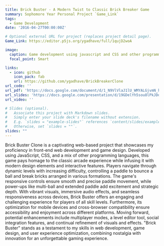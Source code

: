 ```yaml
---
title: Brick Buster - A Modern Twist to Classic Brick Breaker Game
summary: Sophomore Year Personal Project `Game_Link`
tags:
  - Game Development
date: '2016-04-27T00:00:00Z'

# Optional external URL for project (replaces project detail page).
Game_Link: https://editor.p5js.org/ygadhave/full/1qujD2woA

image:
  caption: Game development using javascript and CSS and other programming
  focal_point: Smart

links:
  - icon: github
    icon_pack: fab
    url: https://github.com/ygadhave/BrickBreakerClone
url_code: ''
url_pdf: 'https://docs.google.com/document/d/1_N9VlVlaJ1lU_WMYALGjvmN_hZl10Vuu9FtMiq_Pzv0/edit?usp=sharing'
url_slides: 'https://docs.google.com/presentation/d/19GDelYh5sou8lPkJDdZQUT0lu3vphVNO9lTduQvPdNA/edit?usp=sharing'
url_video: ''

# Slides (optional).
#   Associate this project with Markdown slides.
#   Simply enter your slide deck's filename without extension.
#   E.g. `slides = "example-slides"` references `content/slides/example-slides.md`.
#   Otherwise, set `slides = ""`.
slides: ""
---
```


Brick Buster Clone is a captivating web-based project that showcases my proficiency in front-end web development and game design. Developed using JavaScript, CSS, and a mix of other programming languages, this game pays homage to the classic arcade experience while infusing it with modern design elements and interactive features. Players navigate through dynamic levels with increasing difficulty, controlling a paddle to bounce a ball and break bricks arranged in various formations. The game's responsive controls ensure smooth and precise paddle movement, while power-ups like multi-ball and extended paddle add excitement and strategic depth. With vibrant visuals, immersive audio effects, and seamless responsiveness across devices, Brick Buster offers an engaging and challenging experience for players of all skill levels. Furthermore, its optimization for mobile devices and cross-browser compatibility ensure accessibility and enjoyment across different platforms. Moving forward, potential enhancements include multiplayer modes, a level editor tool, social integration features, and continual refinement of visuals and effects. "Brick Buster" stands as a testament to my skills in web development, game design, and user experience optimization, combining nostalgia with innovation for an unforgettable gaming experience.

